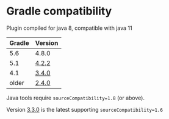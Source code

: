 # Gradle compatibility

Plugin compiled for java 8, compatible with java 11

Gradle | Version
--------|-------
5.6     | 4.8.0
5.1     | [4.2.2](http://xvik.github.io/gradle-quality-plugin/4.2.2)
4.1     | [3.4.0](http://xvik.github.io/gradle-quality-plugin/3.4.0)
older   | [2.4.0](http://xvik.github.io/gradle-quality-plugin/2.4.0)

Java tools require `sourceCompatibility=1.8` (or above).
 
Version [3.3.0](http://xvik.github.io/gradle-quality-plugin/3.3.0) is the latest supporting `sourceCompatibility=1.6`
